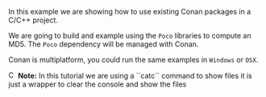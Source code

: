 In this example we are showing how to use existing Conan packages in a C/C++ project.

We are going to build and example using the ``Poco`` libraries to compute an MD5.
The ``Poco`` dependency will be managed with Conan.

Conan is multiplatform, you could run the same examples in `Windows` or `OSX`.

<img src="https://avatars0.githubusercontent.com/u/15212165?s=400&u=2d051a600dce2d2950185a46a47c75018555b808&v=4" alt="Conan C/C++ package manager" width="15"/>
<b> Note:</b> In this tutorial we are using a ``catc`` command to show files it is just a wrapper
to clear the console and show the files 

